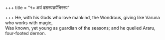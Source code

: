 +++
title = "१० अयं दशस्यन्नर्येभिरस्य"

+++
He, with his Gods who love mankind, the Wondrous, giving like Varuna who works with magic,  
     Was known, yet young as guardian of the seasons; and he quelled Araru, four-footed dernon.